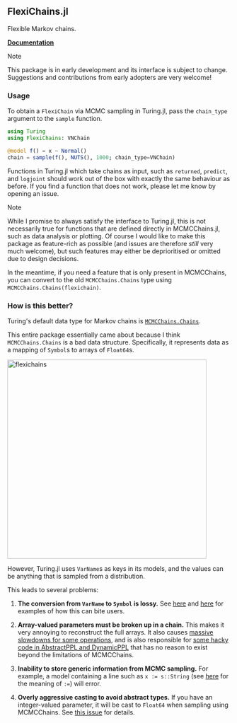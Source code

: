 ## FlexiChains.jl

Flexible Markov chains.

[**Documentation**](http://pysm.dev/FlexiChains.jl/)

> [!NOTE]
> This package is in early development and its interface is subject to change. Suggestions and contributions from early adopters are very welcome!

### Usage

To obtain a `FlexiChain` via MCMC sampling in Turing.jl, pass the `chain_type` argument to the `sample` function.

```julia
using Turing
using FlexiChains: VNChain

@model f() = x ~ Normal()
chain = sample(f(), NUTS(), 1000; chain_type=VNChain)
```

Functions in Turing.jl which take chains as input, such as `returned`, `predict`, and `logjoint` should work out of the box with exactly the same behaviour as before.
If you find a function that does not work, please let me know by opening an issue.

> [!NOTE]
> While I promise to always satisfy the interface to Turing.jl, this is not necessarily true for functions that are defined directly in MCMCChains.jl, such as data analysis or plotting. Of course I would like to make this package as feature-rich as possible (and issues are therefore *still* very much welcome), but such features may either be deprioritised or omitted due to design decisions.
>
> In the meantime, if you need a feature that is only present in MCMCChains, you can convert to the old `MCMCChains.Chains` type using `MCMCChains.Chains(flexichain)`.

### How is this better?

Turing's default data type for Markov chains is [`MCMCChains.Chains`](https://turinglang.org/MCMCChains.jl/stable/).

This entire package essentially came about because I think `MCMCChains.Chains` is a bad data structure.
Specifically, it represents data as a mapping of `Symbol`s to arrays of `Float64`s.

<img width="450" alt="flexichains" src="https://github.com/user-attachments/assets/4101f2e9-d61d-4e02-bb57-e0bf5ec11e31" />

However, Turing.jl uses `VarName`s as keys in its models, and the values can be anything that is sampled from a distribution.

This leads to several problems:

1. **The conversion from `VarName` to `Symbol` is lossy.** See [here](https://github.com/TuringLang/MCMCChains.jl/issues/469) and [here](https://github.com/TuringLang/MCMCChains.jl/issues/470) for examples of how this can bite users.

1. **Array-valued parameters must be broken up in a chain.** This makes it very annoying to reconstruct the full arrays. It also causes [massive slowdowns for some operations](https://github.com/TuringLang/DynamicPPL.jl/issues/1019), and is also responsible for [some hacky code in AbstractPPL and DynamicPPL](https://github.com/TuringLang/AbstractPPL.jl/pull/125) that has no reason to exist beyond the limitations of MCMCChains.

1. **Inability to store generic information from MCMC sampling.** For example, a model containing a line such as `x := s::String` (see [here](https://turinglang.org/docs/usage/tracking-extra-quantities/) for the meaning of `:=`) will error.

1. **Overly aggressive casting to avoid abstract types.** If you have an integer-valued parameter, it will be cast to `Float64` when sampling using MCMCChains. See [this issue](https://github.com/TuringLang/Turing.jl/issues/2666) for details.
